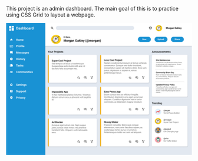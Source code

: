 This project is an admin dashboard.
The main goal of this is to practice using CSS Grid to layout a webpage.

![Preview](./preview.png)